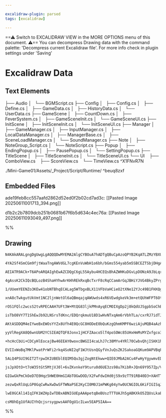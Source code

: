 ```yaml
---

excalidraw-plugin: parsed
tags: [excalidraw]

---
```

==⚠  Switch to EXCALIDRAW VIEW in the MORE OPTIONS menu of this document. ⚠== You can decompress Drawing data with the command palette: 'Decompress current Excalidraw file'. For more info check in plugin settings under 'Saving'


# Excalidraw Data

## Text Elements
├── Audio
│   └── BGMScript.cs
├── Config
│   ├── Config.cs
│   ├── Define.cs
│   ├── GameData.cs
│   ├── HistoryData.cs
│   └── UserData.cs
├── GameScene
│   ├── CountDown.cs
│   ├── FeverSystem.cs
│   ├── GameSceneInit.cs
│   └── GameSceneUI.cs
├── InitScene
│   ├── InitSceneInit.cs
│   └── InitSceneUI.cs
├── Manager
│   ├── GameManager.cs
│   ├── InputManager.cs
│   ├── LocalDataManager.cs
│   ├── ManagerBase.cs
│   ├── SceneLoadManager.cs
│   └── SoundManager.cs
├── Note
│   ├── NoteGroup_Script.cs
│   └── NoteScript.cs
├── Popup
│   ├── EndingPopup.cs
│   ├── PausePopup.cs
│   └── SettingPopup.cs
├── TitleScene
│   ├── TitleSceneInit.cs
│   └── TitleSceneUI.cs
└── UI
     ├── ComboView.cs
     ├── ScoreView.cs
     └── TimeView.cs ^X1FNvR7N

./Mini-Game01/Assets/_Project/Script/Runtime/ ^beuq8zxf

## Embedded Files
ade19feb8cc557aafd2862d52ed0f2b02cd7ad3c: [[Pasted Image 20250611001713_394.png]]

d1b2c2b7809dcb251b0681b67f6b5d634c4ec76a: [[Pasted Image 20250611093049_497.png]]

%%
## Drawing
```compressed-json
N4KAkARALgngDgUwgLgAQQQDwMYEMA2AlgCYBOuA7hADTgQBuCpAzoQPYB2KqATLZMzYBXUtiRoIACyhQ4zZAHoFAc0JRJQgEYA6bGwC2CgF7N6hbEcK4OCtptbErHALRY8RMpWdx8Q1TdIEfARcZgRmBShcZQUebQBGOJ4aOiCEfQQOKGZuAG1wMFAwYogSbggADXiAMQA5egAlAHZalOLIWERyqCwoNpLMbmcATmGABm0ADmH4gGYAViaeScnZ

4YA2Sf4SmCGm9fjtWaaTngAWVdGL7cgKEnVuWbH1o6bh/bGms554yab5m5SBCEZTSbjDHgAgqQazKYLcMaA5hQUhsADWCAAwmx8GxSOUAMTxBDE4n9SCaXDYNHKVFCDjEbG4/ESFHWZhwXCBLLkiAAM0I+HwAGVYPCJIIPLzkaiMQB1e6Sbh8aEQGXohCimDi9CSsqAumgjjhHJoeKAtic7BqXZmsaI1W04RwACSxFNqHy7UgADU5fFMJNausKrU

AEIATR9ACk+T6APoARQAIghEwAZCDQgC6gL55Aybu4HCEQsBhAZWHKuDGvLpDONzA9JbLqrCCGIyrmPDGk3i/fNqsYLHYXDQT1mgOHrE4tU4Ym48WGfaWxwW5eYqeCPU7aD5BDCgM0wgZAFFghksh7crnVUI4MRcDvF19hvN5rMfmMnsNAUQOGixalvgf5sNSHbcPu+CHqqPSYH0EiADikgAApMhqAAIJCI4bAADocIAQKQAAWEaggAopKhqBhgA

4gAssK2CkIQcBQLozB4ShaHYhwArKHhREkRxqBcTxrF8cRqCCamArGqJBHiYJVG4BkyZPrgsn8RJFEABKEMieIwCpUTqeJ5FoQAqmEpCGWp2BsRwClKZqYjGmJAkUdi9JQMmbAUBwxluWh1QIMOwowMi6T+ZpaGKRk9GZAgLocGokWmagMVOfFZkurJgmJWocUuXJAWoHlUAFQlSUsbZrlkRRpXlVlOUUTR1jREwNUORkLUcG1pCRblHBwEIUDdb

1/UUemYEENZo3KEw41obNTBhqECALag5WTbgxBLX11VFbVaHCieO2tXNe12YJc49B1FHXQgVF0nA8b0YxzEpXdbA9K9TFVZdFEAAqWvet1oaeDIVsoQNDXA60A7gQhhND94fUdCAyJDyOw/tgkACpqME5Wg6g+NQITzkVcl+0aalpPk5l2X7alWV4agqDye5BjHj6hAIBQslsxzR16IEPN8wL7MkbThAZGL/O2XWlC4705SCZh2E1al1F0Qxv1NZ

xnA8cTwkgutUkVmt1NC2ljnWetOl6aQBmqajqAWUwds4xR6VEwdgkeVk3m+etQUhWFPT6OtPsU6VrvRwz+slZVvsaQN+Ux5Vrv1RTjVe4tZ3tX73uObt62JUNI0FxdxOTe4M1V+tu0rWE62bWw22l1bUsUcd9KnT152J/dxP3Y9zovbr71d4dqD3T9U//WhWPE+DjgcFDwPY3ZqeAwjSOb67wro1AmMH3nJMExlhU72hdNX5Tf2axRd8NYzdnMy6

rOS1FQlc2wcsS2tvRPECAAH7UFt3W+MtQG83ljkPMnAyqECMOIXgDp2j8kQdUJSgpbSoChBguCUB0JEGUGOdAwQ+R9CnEwE+7gSEgnIdAS0vI9BZFwBbUgRY0AthAqqPEIIKwEGVvBVWFF1bsCfmhbW89H72U5txEExtDam2npJBA0lLbb2tulT22jioOygPpPRUi3aWRMfI6KjkU7WwDl5Hyfk1EUVDkwUK4VI5OKsbFDOVN9Ez3jsaXOi8k7p3

isTbO8VY7T1ShEwJb92LNSrsTdKnc/EDQrqkmuU18D1wHvNTxqAm6rVbhTLa/cxrRJ7idTJljZ5fQQCPepY97wTzenImmn1vqTzkYJZeRcwYQ3XljOGe8EDDMqWjDGQyz7BJfhTYmczImZwmRfMm98gl4Q/l/Wxf8wF2QgT/YBotYGAMgRfWWJyFaAgRkYho4RkGoJREIBAf4LZaWBKCBCqBDiQgKAAX22EUEoZQJCaAQEIAAjpMIwmA+S8k6Kg6

AKtASDDQM4eIYweBxEWOsYYZx8Ufh4E0QcGC8HODeE0bQuKzgQhmKMPF6wziAjuMQB4aAzhfCpW8eY6x5jfA2H8AhJRJAfLBGgSE1z146nQSUdUGImR4kJKSEkSAjxUhpPWRkOJFWsnIBwDkXJMjUNVAKIUWodRqhxPqNsKINQKlZUqcVSJbUYnNYivUnYDTCCNCaRcForQ2kXPaQETp7xumvNCX0/pAzBlDJGGMcYkypgzFmdot4MH5kctw1AvD

yyVlRegXA8Q6wnUbM2YCSIEAQTQF8Jonx1jHCFZAaco5lT4poSOWc85UHxHmMsMYZxfgco3FudG1bUBQRghg48fdzzpCNdedNJR7yPmfGaV875PwYp/K8gCQFWwYNxOBXcE6DwvNgirCQ2gFA0QrIQZw6UxjxAUOhJs6MIjxgBqiAAVggbAUAFCyIUA0Ty0CFCKwoCIr5EBr23qSg+xyT6X1vuyAoT9P6/0AaAyBrIYHeR8kQcKB5yoZWQAI1kbB

+hcHcCbUi+CDCyHlEocajBw46EEAY0woxcBWGII4caLhJ7c38MYv4YRl70CwbvQhjISHX1hFQ+htgv7/2Ae6cB0DGRwPXOGmwO5rAUHcCeeew9bzRVfJ+fMf5gLVQgvQJiZwyYKgAHlSA8CgHyDgbBhSYmqFpGA0Z0zRhdIQeF8BEUyzaryAtzhzjDG0Fi9Yzx/jxBOMcfYgIyVvDOAlyEkx3xLGJYyklJQWVsu+alyYrwmizDOOsN4sx1g/CZaq

EVIIxWoBq7MKlPwatPrWFi2rkq4SoNI2qF1WJtUsnQGyfVnJuQsZKJSakoaGQKum9APVBqFv4cFCKMU7qrWeptbKBA9rysqgwXKzUB3ygepLX4SQZa/X8IDbAINY3Q2undHkJdZGCwJSExW2z+bqyzAew2X1PDgdXarSe/sdWmgrAxbRltnAXwtdY0wGcHA5wcAXOKp99pGvxDOJOWzm40hrtPdBEzS2TpzsvNkX7gIV1PnHalmlixziNaRyVyA/

5ALQ4PSUI9GIT2TrpwIKIUBEblEQIM5Qu3gjZogNtEkww+QIE0JMbA2ACu4FwHyYgywmvED7R2MYfIeCaExdgYgTRtqzGwNKdwqCvTtH52AeIOZAQMRYcL/A1mChAsgHZiAWlsCzB8k0fAABpAGELnBQABvMXAyYoDDGTC6JXgIEXlEi3NaLQxatVYxTVyYYxFjfmR+sTLQwcv5ftDwWYS5y9vC2KqMrjrUAXHxdoHl+W63vnmNMWjbXPnKhXAl2

jsJpXOtO+t7oW35tGt5MtjVJ0l+6vZKvnkeY9turu0d6UE3zs98u7KibR+JQn69Y957Zp/VUkDXaT7T1w0s5NQD7NwmMEVmICrAkFwDOAh2IEfxzRh1lTh0XH7HqzfAWDGzR3IWOH5wYGx1HDxwJ2+T7AhBHwxRHSp3HUlyPAZwvAXX3T4QwTZ2p05w2CfUmBpV7SaF3SF0gJFwFzAnF0gjPWdSfDlwkAVzXlzxNUFEB3KGIHiE0B4GwBtyRzGGG

GIGwGkPmCkOeD7E0Hqz5HWE0HmGIAbTOGwDOD/X2FwFdwIHd0jS9x9zTT91RB40D3+XAHTTVzgDgFFHZ24CBWgBFQyCY3a0WwYFgRWhW01W33QAJD5CiOiP6AgGwBEAWxdAjlFEXymyVRVTJG2DiISKNSSPSBCM3z7nCM2130NX3wKGyNIESIjmqEP1u1vylCyPiKqNyOSLP0VGVCaJyKyDyP0BSI1Bv11DvwqOaOqPSAaG9Seyh2+S6JaJ6Ijmc

zezwQxRlUqLGP0GqCwRwXwDwSFTWNaPSE2KyCI0M0J1mPWKg04yYw0UCNGIOL6KiFIGISqJ8hFW2koPOPuNXnQheIoDeJPTV1+NiLuPmPSB+NREg3C3KE1ViOYH9yFAqG4AOF7C5UmB4FGCS0hGeCyLhNRCFAjBo3WCS20AUPfF7TOF7EuCyKMDYAMC8KHAIGeQRASGDxKBBKgF6ImL7ggIgBhKyNpBIBONQR7H5MYmIFFAQAcPwVFJIBojYEAPB

lwE0GCAl14IqIFK1WZHpIwTDBxABNIGUEpAAApetqBeBUszTTTUAJh5gABKXkO5ZQUsLkaEw03AE0p4S0z03gb0m0+01kyAdk/ojERYk+TgctEXfkAHO5SsRidebUkoTIJUlUozUgZ5P3IgKU4zQEHqPwtAbM/hYaf8R5NMhAAMiAOwFTbIYUHqOAOUhUnqZU4gtUkoKkE+RgXGWk/ABMjoKEiUNIf9VtP3RGIxfQXGPs9gqg0XLg5s2nPMVEPog

csM8hEg1UfAUIYhQcjsrsygpwsAAFOgU1cILwv5EAP5IAA==
```
%%